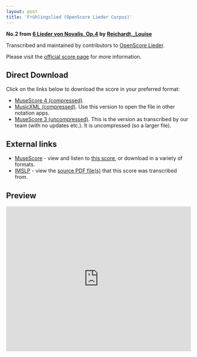 ```yaml
---
layout: post
title: 'Frühlingslied (OpenScore Lieder Corpus)'
---
```


__No.2 from [6 Lieder von Novalis, Op.4](https://fourscoreandmore.org/OpenScore/Reichardt%2C_Louise/6_Lieder_von_Novalis%2C_Op.4/) by [Reichardt,_Louise](https://fourscoreandmore.org/OpenScore/Reichardt%2C_Louise)__

Transcribed and maintained by contributors to [OpenScore Lieder].

Please visit the [official score page] for more information.

[official score page]: https://musescore.com/openscore-lieder-corpus/scores/5002052
[OpenScore Lieder]: https://musescore.com/openscore-lieder-corpus

## Direct Download

Click on the links below to download the score in your preferred format:
- [MuseScore 4 (compressed)](https://fourscoreandmore.org/OpenScore/Reichardt%2C_Louise/6_Lieder_von_Novalis%2C_Op.4/2_Fr%C3%BChlingslied.mscz).
- [MusicXML (compressed)](https://fourscoreandmore.org/OpenScore/Reichardt%2C_Louise/6_Lieder_von_Novalis%2C_Op.4/2_Fr%C3%BChlingslied.mxl). Use this version to open the file in other notation apps.
- [MuseScore 3 (uncompressed)](https://raw.githubusercontent.com/OpenScore/Lieder/refs/heads/main/scores/Reichardt%2C_Louise/6_Lieder_von_Novalis%2C_Op.4/2_Fr%C3%BChlingslied/lc5002052.mscx). This is the version as transcribed by our team (with no updates etc.). It is uncompressed (so a larger file).

## External links

- [MuseScore] - view and listen to [this score][MuseScore], or download in a variety of formats.
- [IMSLP] - view the [source PDF file(s)][IMSLP] that this score was transcribed from.

[MuseScore]: https://musescore.com/score/5002052
[IMSLP]: https://imslp.org/wiki/Special:ReverseLookup/511862

## Preview

<iframe width="100%" height="394" src="https://musescore.com/openscore-lieder-corpus/scores/5002052/embed" frameborder="0" allowfullscreen allow="autoplay; fullscreen"></iframe>
